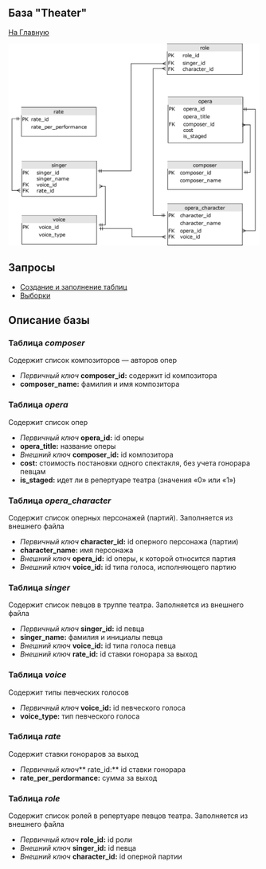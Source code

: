 ## База "Theater"
[На Главную](../../README.md)

![diagram](Theater.drawio.svg)<br>
## Запросы
*   [Создание и заполнение таблиц](create.md)
*   [Выборки](select.md)

##   Описание базы
### Таблица *composer*<br>
Содержит список композиторов — авторов опер<br>
*   *Первичный ключ* **composer_id:** содержит id композитора
*   **composer_name:** фамилия и имя композитора

### Таблица *opera*<br>
Содержит список опер<br>
*   *Первичный ключ* **opera_id:** id оперы
*   **opera_title:** название оперы
*   *Внешний ключ* **composer_id:** id композитора
*   **cost:** стоимость постановки одного спектакля, без учета гонорара певцам
*   **is_staged:** идет ли в репертуаре театра (значения «0» или «1»)

### Таблица *opera_character*<br>
Содержит список оперных персонажей (партий). Заполняется из внешнего файла
*   *Первичный ключ* **character_id:** id оперного персонажа (партии)
*   **character_name:** имя персонажа
*   *Внешний ключ* **opera_id:** id оперы, к которой относится партия
*   *Внешний ключ* **voice_id:** id типа голоса, исполняющего партию

### Таблица *singer*<br>
Содержит список певцов в труппе театра. Заполняется из внешнего файла
*   *Первичный ключ* **singer_id:** id певца
*   **singer_name:** фамилия и инициалы певца
*   *Внешний ключ* **voice_id:** id типа голоса певца
*   *Внешний ключ* **rate_id:** id ставки гонорара за выход

### Таблица *voice*<br>
Содержит типы певческих голосов
*   *Первичный ключ* **voice_id:** id певческого голоса
*   **voice_type:** тип певческого голоса

### Таблица *rate*<br>
Содержит ставки гонораров за выход
*   *Первичный ключ*** rate_id:** id ставки гонорара
*   **rate_per_perdormance:** сумма за выход

### Таблица *role*<br>
Содержит список ролей в репертуаре певцов театра. Заполняется из внешнего файла
*   *Первичный ключ* **role_id:** id роли
*   *Внешний ключ* **singer_id:** id певца
*   *Внешний ключ* **character_id:** id оперной партии 


